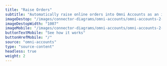 ```yaml
---
title: "Raise Orders"
subtitle: "Automatically raise online orders into Omni Accounts as an invoice or sales order."
imageDestop: "/images/connector-diagrams/omni-accounts/omni-accounts-2-desk.svg"
imageDestopWidth: "1007"
imageMobile: "/images/connector-diagrams/omni-accounts/omni-accounts-2-mobile.svg"
buttonTextMobile: "See how it works"
buttonHrefMobile: "/" 
source: "omni-accounts"
type: "source-content"
headless: true
weight: 2
---
```

